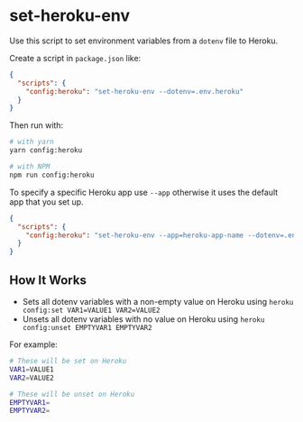 # set-heroku-env

Use this script to set environment variables from a `dotenv` file to Heroku.

Create a script in `package.json` like:

```json
{
  "scripts": {
    "config:heroku": "set-heroku-env --dotenv=.env.heroku"
  }
}
```

Then run with:

```sh
# with yarn
yarn config:heroku

# with NPM
npm run config:heroku
```

To specify a specific Heroku app use `--app` otherwise it uses the default app that you set up.

```json
{
  "scripts": {
    "config:heroku": "set-heroku-env --app=heroku-app-name --dotenv=.env.heroku"
  }
}
```

## How It Works

- Sets all dotenv variables with a non-empty value on Heroku using `heroku config:set VAR1=VALUE1 VAR2=VALUE2`
- Unsets all dotenv variables with no value on Heroku using `heroku config:unset EMPTYVAR1 EMPTYVAR2`

For example:

```sh
# These will be set on Heroku
VAR1=VALUE1
VAR2=VALUE2

# These will be unset on Heroku
EMPTYVAR1=
EMPTYVAR2=
```

